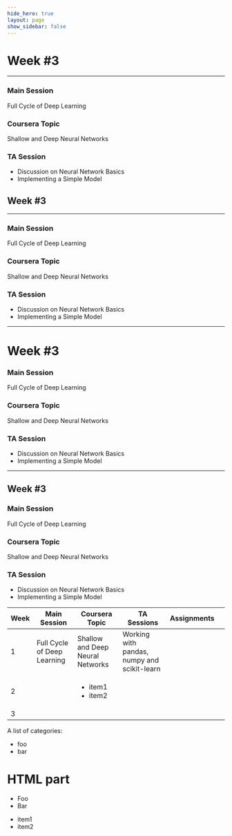 ```yaml
---
hide_hero: true
layout: page
show_sidebar: false
---
```


# Week #3
---
### Main Session
Full Cycle of Deep Learning
### Coursera Topic
Shallow and Deep Neural Networks
### TA Session
* Discussion on Neural Network Basics
* Implementing a Simple Model

## Week #3
---
### Main Session
Full Cycle of Deep Learning
### Coursera Topic
Shallow and Deep Neural Networks
### TA Session
* Discussion on Neural Network Basics
* Implementing a Simple Model

---
# Week #3
### Main Session
Full Cycle of Deep Learning
### Coursera Topic
Shallow and Deep Neural Networks
### TA Session
* Discussion on Neural Network Basics
* Implementing a Simple Model
---
## Week #3
### Main Session
Full Cycle of Deep Learning
### Coursera Topic
Shallow and Deep Neural Networks
### TA Session
* Discussion on Neural Network Basics
* Implementing a Simple Model

| Week 	| Main Session 	| Coursera Topic | TA Sessions 	| Assignments 	|   	|
|------	|--------------	|-------------	|-------------	|---	|---|
| 1    	| Full Cycle of Deep Learning | Shallow and Deep Neural Networks | Working with pandas, numpy and scikit-learn	|   	||
| 2    	|              	|	<ul><li>item1</li><li>item2</li></ul>	|             	|   	||
| 3    	|              	|             	|             	|   	||

<section id="categories" markdown="1">

A list of categories:

- foo
- bar

</section>

<div id="html" markdown="0">
<h1>HTML part</h1>

  <ul>
    <li>Foo</li>
    <li>Bar</li>
  </ul>

</div>

<ul><li>item1</li><li>item2</li></ul>

